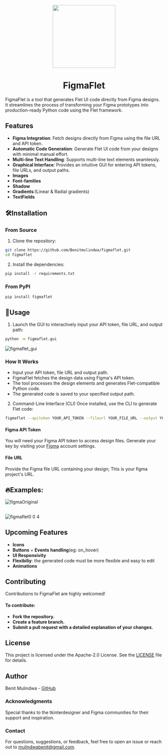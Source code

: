 <p align="center">
  <img align="center" src="https://github.com/user-attachments/assets/7c2116cd-b31d-464d-b024-9001292e149e" width=200 height=200>
</p>


<h1 align="center"> FigmaFlet </h1>

FigmaFlet is a tool that generates Flet UI code directly from Figma designs. It streamlines the process of transforming your Figma prototypes into production-ready Python code using the Flet framework. 

## Features

- **Figma Integration**: Fetch designs directly from Figma using the file URL and API token.
- **Automatic Code Generation**: Generate Flet UI code from your designs with minimal manual effort.
- **Multi-line Text Handling**: Supports multi-line text elements seamlessly.
- **Graphical Interface**: Provides an intuitive GUI for entering API tokens, file URLs, and output paths.
- **Images**
- **Font-families**
- **Shadow**
- **Gradients**:(Linear & Radial gradients)
- **TextFields**

## 🛠Installation

### From Source
1. Clone the repository:
```bash
git clone https://github.com/Benitmulindwa/figmaflet.git
cd figmaflet
```
2. Install the dependencies:
```bash
pip install -r requirements.txt
```
### From PyPI

```
pip install figmaflet
```

## 🧰Usage

1. Launch the GUI to interactively input your API token, file URL, and output path:

```bash
python -m figmaflet.gui
```
![figmaflet_gui](https://github.com/user-attachments/assets/10ed6ffa-9deb-4e7d-94b2-11489d4ebf23)
### How It Works
- Input your API token, file URL and output path.
- FigmaFlet fetches the design data using Figma's API token.
- The tool processes the design elements and generates Flet-compatible Python code.
- The generated code is saved to your specified output path.

2. Command-Line Interface (CLI)
Once installed, use the CLI to generate Flet code:

```bash
figmaflet --apitoken YOUR_API_TOKEN --fileurl YOUR_FILE_URL --output YOUR_OUTPUT_PATH
```

#### Figma API Token
You will need your Figma API token to access design files. Generate your key by visiting your [Figma](https://figma.com) account settings.

#### File URL
Provide the Figma file URL containing your design; This is your figma project's URL.

## 🔥Examples:

![figmaOriginal](https://github.com/user-attachments/assets/054e5b07-aece-45ba-812b-4b6dceaaeb86)
##
![figmaflet0 0 4](https://github.com/user-attachments/assets/5fd92ffe-7c82-4f52-8dcd-85585a70d553)

## Upcoming Features
- **Icons**
- **Buttons** + **Events handling**(eg: on_hover)
- **UI Responsivity**
- **Flexibiliy**: the generated code must be more flexible and easy to edit
- **Animations**


## Contributing
Contributions to FigmaFlet are highly welcomed! 

#### To contribute:

- **Fork the repository.**
- **Create a feature branch.**
- **Submit a pull request with a detailed explanation of your changes.**
## License
This project is licensed under the Apache-2.0 License. See the [LICENSE](LICENSE) file for details.

## Author
Benit Mulindwa - [GitHub](https://github.com/benitmulindwa)

### Acknowledgments
Special thanks to the tkinterdesigner and Figma communities for their support and inspiration.

### Contact
For questions, suggestions, or feedback, feel free to open an issue or reach out to mulindwabenit@gmail.com.

